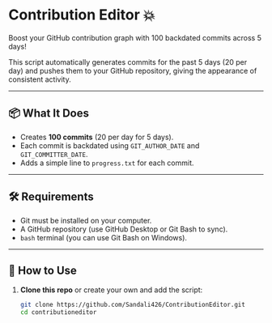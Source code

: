 # Contribution Editor 💥

Boost your GitHub contribution graph with 100 backdated commits across 5 days!

This script automatically generates commits for the past 5 days (20 per day) and pushes them to your GitHub repository, giving the appearance of consistent activity.

---

## 📦 What It Does

- Creates **100 commits** (20 per day for 5 days).
- Each commit is backdated using `GIT_AUTHOR_DATE` and `GIT_COMMITTER_DATE`.
- Adds a simple line to `progress.txt` for each commit.

---

## 🛠 Requirements

- Git must be installed on your computer.
- A GitHub repository (use GitHub Desktop or Git Bash to sync).
- `bash` terminal (you can use Git Bash on Windows).

---

## 🚀 How to Use

1. **Clone this repo** or create your own and add the script:

   ```bash
   git clone https://github.com/Sandali426/ContributionEditor.git
   cd contributioneditor
